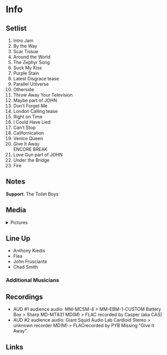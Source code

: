 # Info

## Setlist

1. Intro Jam
2. By the Way
3. Scar Tissue
4. Around the World
5. The Zephyr Song
6. Suck My Kiss
7. Purple Stain
8. Latest Disgrace tease
9. Parallel Universe
10. Otherside
11. Throw Away Your Television
12. Maybe part of JOHN
13. Don't Forget Me
14. London Calling tease
15. Right on Time
16. I Could Have Lied
17. Can't Stop
18. Californication
19. Venice Queen
20. Give It Away
<br> ENCORE BREAK
21. Love Gun part of JOHN
22. Under the Bridge
23. Fire

## Notes

**Support**: The Toilet Boys

## Media 

<details>
  <summary>Pictures</summary>
  <!--<img alt="Setlist" title="Setlist" src="_.jpg" height="200" />-->
</details>

## Line Up

* Anthony Kiedis
* Flea
* John Frusciante
* Chad Smith

### Additional Musicians

## Recordings

* AUD #1 audience audio: MM-MCSM-4 > MM-EBM-1-CUSTOM Battery Box > Sharp MD-MT831 MD(M) > FLAC recorded by Casper (aka CAS)  
* AUD #2 audience audio: Giant Squid Audio Lab Cardioid Stereo > unknown recorder MD(M) > FLACrecorded by PYB Missing "Give It Away".

## Links

